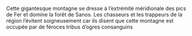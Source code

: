 Cette gigantesque montagne se dresse à l’extrémité méridionale des pics de Fer et domine la forêt de Sanos. Les chasseurs et les trappeurs de la région l’évitent soigneusement car ils disent que cette montagne est occupée par de féroces tribus d’ogres consanguins